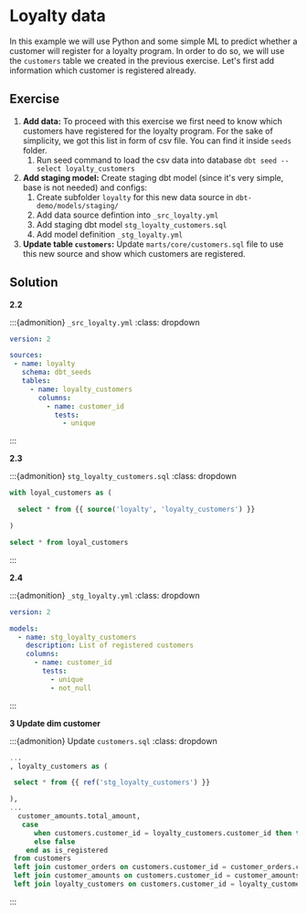 # Loyalty data
In this example we will use Python and some simple ML to predict whether a customer will register for a loyalty program. In order to do so, we will use the `customers` table we created in the previous exercise. Let's first add information which customer is registered already.

## Exercise

1. **Add data:** To proceed with this exercise we first need to know which customers have registered for the loyalty program. For the sake of simplicity, we got this list in form of csv file. You can find it inside `seeds` folder. 
   1. Run seed command to load the csv data into database `dbt seed --select loyalty_customers`
2. **Add staging model:** Create staging dbt model (since it's very simple, base is not needed) and configs:
   1. Create subfolder `loyalty` for this new data source in `dbt-demo/models/staging/`
   2. Add data source defintion into `_src_loyalty.yml`
   3. Add staging dbt model `stg_loyalty_customers.sql`
   4. Add model definition `_stg_loyalty.yml`
3. **Update table `customers`:** Update `marts/core/customers.sql` file to use this new source and show which customers are registered.

## Solution
**2.2**

:::{admonition} `_src_loyalty.yml`
:class: dropdown

```yaml
version: 2

sources:
 - name: loyalty
   schema: dbt_seeds
   tables:
     - name: loyalty_customers
       columns:
         - name: customer_id
           tests:
             - unique
```
:::

**2.3**

:::{admonition} `stg_loyalty_customers.sql`
:class: dropdown

```sql
with loyal_customers as (

  select * from {{ source('loyalty', 'loyalty_customers') }}

)

select * from loyal_customers
```
:::

**2.4**

:::{admonition} `_stg_loyalty.yml`
:class: dropdown

```yaml
version: 2

models:
  - name: stg_loyalty_customers
    description: List of registered customers
    columns:
      - name: customer_id
        tests:
          - unique
          - not_null

```
:::

**3 Update dim customer**

:::{admonition} Update `customers.sql`
:class: dropdown

```sql
...
, loyalty_customers as (

 select * from {{ ref('stg_loyalty_customers') }}

),
...
  customer_amounts.total_amount,
   case
      when customers.customer_id = loyalty_customers.customer_id then true
      else false
    end as is_registered
 from customers
 left join customer_orders on customers.customer_id = customer_orders.customer_id
 left join customer_amounts on customers.customer_id = customer_amounts.customer_id
 left join loyalty_customers on customers.customer_id = loyalty_customers.customer_id
```
:::
